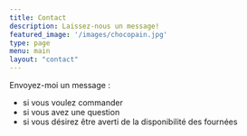 ```yaml
---
title: Contact
description: Laissez-nous un message!
featured_image: '/images/chocopain.jpg'
type: page
menu: main
layout: "contact"
---
```


Envoyez-moi un message :

- si vous voulez commander
- si vous avez une question
- si vous désirez être averti de la disponibilité des fournées


